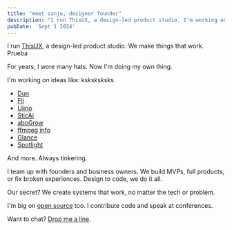 ```yaml
---
title: "meet sanju, designer founder"
description: "I run ThisUX, a design-led product studio. I'm working on ideas like sticai.com, abogrow.com, uiino.com, supaprompts.com, ffmpeg.info, and more. Always tinkering."
pubDate: 'Sept 1 2024'
---
```


I run [ThisUX](https://thisux.com), a design-led product studio. We make things that work. Prueba 

For years, I wore many hats. Now I'm doing my own thing.

I'm working on ideas like: ksksksksks

- [Dun](https://dunsuite.com)
- [Fli](https://fli.so)
- [Uiino](https://uiino.com)
- [SticAi](https://sticai.com) 
- [aboGrow](https://abogrow.com) 
- [ffmpeg info](https://ffmpeg.info)
- [Glance](https://glance.sticai.com)
- [Spotlight](https://spotlight.thisux.com)



And more. Always tinkering.

I team up with founders and business owners. We build MVPs, full products, or fix broken experiences. Design to code, we do it all.

Our secret? We create systems that work, no matter the tech or problem.

I'm big on [open source](https://github.com/spikeysanju) too. I contribute code and speak at conferences.

Want to chat? [Drop me a line](mailto:work@sanju.sh?subject=Let's%20Collaborate&body=Hi%20Sanju,%0D%0A%0D%0AI%20would%20like%20to%20discuss%20a%20potential%20collaboration%20with%20you.%0D%0A%0D%0ABest%20regards,%0D%0A%5BYour%20Name%5D).
